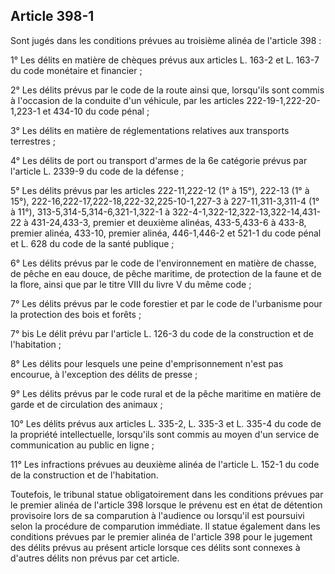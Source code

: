Article 398-1
----
Sont jugés dans les conditions prévues au troisième alinéa de l'article 398 :

1° Les délits en matière de chèques prévus aux articles L. 163-2 et L. 163-7 du
code monétaire et financier ;

2° Les délits prévus par le code de la route ainsi que, lorsqu'ils sont commis à
l'occasion de la conduite d'un véhicule, par les articles
222-19-1,222-20-1,223-1 et 434-10 du code pénal ;

3° Les délits en matière de réglementations relatives aux transports terrestres
;

4° Les délits de port ou transport d'armes de la 6e catégorie prévus par
l'article L. 2339-9 du code de la défense ;

5° Les délits prévus par les articles 222-11,222-12 (1° à 15°), 222-13 (1° à
15°), 222-16,222-17,222-18,222-32,225-10-1,227-3 à 227-11,311-3,311-4 (1° à
11°), 313-5,314-5,314-6,321-1,322-1 à 322-4-1,322-12,322-13,322-14,431-22 à
431-24,433-3, premier et deuxième alinéas, 433-5,433-6 à 433-8, premier alinéa,
433-10, premier alinéa, 446-1,446-2 et 521-1 du code pénal et L. 628 du code de
la santé publique ;

6° Les délits prévus par le code de l'environnement en matière de chasse, de
pêche en eau douce, de pêche maritime, de protection de la faune et de la flore,
ainsi que par le titre VIII du livre V du même code ;

7° Les délits prévus par le code forestier et par le code de l'urbanisme pour la
protection des bois et forêts ;

7° bis Le délit prévu par l'article L. 126-3 du code de la construction et de
l'habitation ;

8° Les délits pour lesquels une peine d'emprisonnement n'est pas encourue, à
l'exception des délits de presse ;

9° Les délits prévus par le code rural et de la pêche maritime en matière de
garde et de circulation des animaux ;

10° Les délits prévus aux articles L. 335-2, L. 335-3 et L. 335-4 du code de la
propriété intellectuelle, lorsqu'ils sont commis au moyen d'un service de
communication au public en ligne ;

11° Les infractions prévues au deuxième alinéa de l'article L. 152-1 du code de
la construction et de l'habitation.

Toutefois, le tribunal statue obligatoirement dans les conditions prévues par le
premier alinéa de l'article 398 lorsque le prévenu est en état de détention
provisoire lors de sa comparution à l'audience ou lorsqu'il est poursuivi selon
la procédure de comparution immédiate. Il statue également dans les conditions
prévues par le premier alinéa de l'article 398 pour le jugement des délits
prévus au présent article lorsque ces délits sont connexes à d'autres délits non
prévus par cet article.
